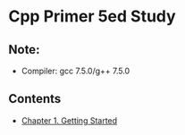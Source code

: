 # Cpp Primer 5ed Study

## Note:
* Compiler: gcc 7.5.0/g++ 7.5.0

## Contents
* [Chapter 1. Getting Started](Ch01/README.md)
